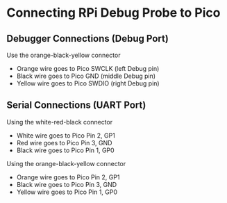 # Connecting RPi Debug Probe to Pico

## Debugger Connections (Debug Port)

Use the orange-black-yellow connector
* Orange wire goes to Pico SWCLK (left Debug pin)
* Black wire goes to Pico GND (middle Debug pin) 
* Yellow wire goes to Pico SWDIO (right Debug pin)

## Serial Connections (UART Port)

Using the white-red-black connector
* White wire goes to Pico Pin 2, GP1
* Red wire goes to Pico Pin 3, GND
* Black wire goes to Pico Pin 1, GP0

Using the orange-black-yellow connector
* Orange wire goes to Pico Pin 2, GP1
* Black wire goes to Pico Pin 3, GND
* Yellow wire goes to Pico Pin 1, GP0

